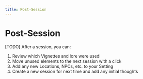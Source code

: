 ```yaml
---
title: Post-Session
---
```

# Post-Session

[TODO]
After a session, you can:
1. Review which Vignettes and lore were used
2. Move unused elements to the next session with a click
3. Add any new Locations, NPCs, etc. to your Setting
4. Create a new session for next time and add any initial thoughts

